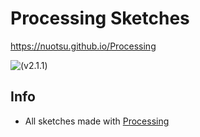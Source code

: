 # Processing Sketches

https://nuotsu.github.io/Processing

![(v2.1.1)](https://i.imgur.com/qUfLI5n.png)

## Info
- All sketches made with [Processing](https://processing.org)
